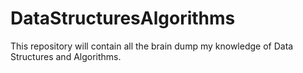 # DataStructuresAlgorithms
This repository will contain all the brain dump my knowledge of Data Structures and Algorithms.
